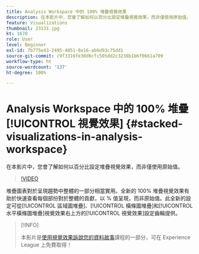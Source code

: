 ```yaml
---
title: Analysis Workspace 中的 100% 堆疊視覺效果
description: 在本影片中，您會了解如何以百分比設定堆疊視覺效果，而非僅使用原始值。
feature: Visualizations
thumbnail: 23131.jpg
kt: 1670
role: User
level: Beginner
exl-id: 7b775e43-2495-4851-8e16-ab6d93c75dd1
source-git-commit: c9f3316fe30d6cfc505dd2c3238b1b6f0661a709
workflow-type: ht
source-wordcount: '137'
ht-degree: 100%

---
```


# Analysis Workspace 中的 100% 堆疊[!UICONTROL 視覺效果] {#stacked-visualizations-in-analysis-workspace}

在本影片中，您會了解如何以百分比設定堆疊視覺效果，而非僅使用原始值。

>[!VIDEO](https://video.tv.adobe.com/v/23131/?quality=12)

堆疊圖表對於呈現趨勢中整體的一部分相當實用。全新的 100% 堆疊視覺效果有助於快速查看每個部份對於整體的貢獻，以 % 值呈現，而非原始值。此全新的設定可從[!UICONTROL 區域圖堆疊]、[!UICONTROL 橫條圖堆疊]和[!UICONTROL 水平橫條圖堆疊]視覺效果右上方的[!UICONTROL 視覺效果]設定齒輪提供。

>[!INFO]
>
> 本影片是[使用視覺效果訴說您的資料故事](https://experienceleague.adobe.com/?recommended=Analytics-U-1-2021.1.visualizations)課程的一部分，可在 Experience League 上免費取得！

